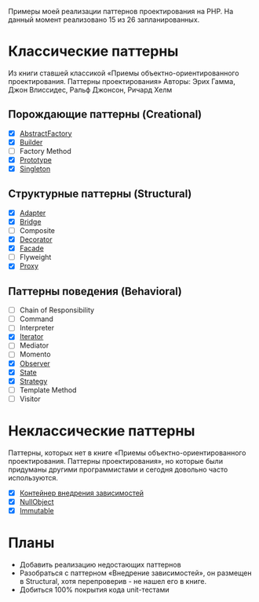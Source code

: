 
Примеры моей реализации паттернов проектирования на PHP. На данный момент реализовано 15 из 26 запланированных.

# Классические паттерны

Из книги ставшей классикой «Приемы объектно-ориентированного проектирования. Паттерны проектирования»
Авторы: Эрих Гамма, Джон Влиссидес, Ральф Джонсон, Ричард Хелм

## Порождающие паттерны (Creational)

- [x] [AbstractFactory](https://github.com/WalkWeb/PHP-Design-Patterns/tree/master/src/Patterns/Creational/AbstractFactory)
- [x] [Builder](https://github.com/WalkWeb/PHP-Design-Patterns/tree/master/src/Patterns/Creational/Builder)
- [ ] Factory Method
- [x] [Prototype](https://github.com/WalkWeb/PHP-Design-Patterns/tree/master/src/Patterns/Creational/Prototype)
- [x] [Singleton](https://github.com/WalkWeb/PHP-Design-Patterns/tree/master/src/Patterns/Creational/Singleton)

## Структурные паттерны (Structural)

- [x] [Adapter](https://github.com/WalkWeb/PHP-Design-Patterns/tree/master/src/Patterns/Structural/Adapter)
- [x] [Bridge](https://github.com/WalkWeb/PHP-Design-Patterns/tree/master/src/Patterns/Structural/Bridge)
- [ ] Composite
- [x] [Decorator](https://github.com/WalkWeb/PHP-Design-Patterns/tree/master/src/Patterns/Structural/Decorator)
- [x] [Facade](https://github.com/WalkWeb/PHP-Design-Patterns/tree/master/src/Patterns/Structural/Facade)
- [ ] Flyweight
- [x] [Proxy](https://github.com/WalkWeb/PHP-Design-Patterns/tree/master/src/Patterns/Structural/Proxy)

## Паттерны поведения (Behavioral)
 
- [ ] Chain of Responsibility
- [ ] Command
- [ ] Interpreter
- [x] [Iterator](https://github.com/WalkWeb/PHP-Design-Patterns/tree/master/src/Patterns/Behavioral/Iterator)
- [ ] Mediator
- [ ] Momento
- [x] [Observer](https://github.com/WalkWeb/PHP-Design-Patterns/tree/master/src/Patterns/Behavioral/Observer)
- [x] [State](https://github.com/WalkWeb/PHP-Design-Patterns/tree/master/src/Patterns/Behavioral/State)
- [x] [Strategy](https://github.com/WalkWeb/PHP-Design-Patterns/tree/master/src/Patterns/Behavioral/Strategy)
- [ ] Template Method
- [ ] Visitor

# Неклассические паттерны

Паттерны, которых нет в книге «Приемы объектно-ориентированного проектирования. Паттерны проектирования», но которые 
были придуманы другими программистами и сегодня довольно часто используются.

- [x] [Контейнер внедрения зависимостей](https://github.com/WalkWeb/PHP-Design-Patterns/tree/master/src/Patterns/Other/DIContainer)
- [x] [NullObject](https://github.com/WalkWeb/PHP-Design-Patterns/tree/master/src/Patterns/Other/NullObject)
- [x] [Immutable](https://github.com/WalkWeb/PHP-Design-Patterns/tree/master/src/Patterns/Other/Immutable)

# Планы

- Добавить реализацию недостающих паттернов
- Разобраться с паттерном «Внедрение зависимостей», он размещен в Structural, хотя перепроверив - не нашел его в книге.
- Добиться 100% покрытия кода unit-тестами
